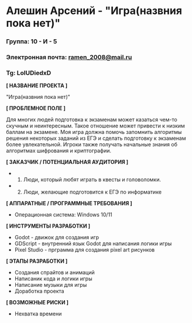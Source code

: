 # Алешин Арсений - "Игра(назвния пока нет)"

### Группа: 10 - И - 5
### Электронная почта: ramen_2008@mail.ru
### Tg: LolUDiedxD

**[ НАЗВАНИЕ ПРОЕКТА ]**

"Игра(назвния пока нет)"

**[ ПРОБЛЕМНОЕ ПОЛЕ ]**

Для многих людей подготовка к экзаменам может казаться чем-то скучным и неинтересным. Такое отношение может привести к низким баллам на экзамене. Моя игра должна помочь запомнить алгоритмы решения некоторых заданий из ЕГЭ и сделать подготовку к экзаменам более увлекательной. Игроки также получать начальные знания об алгоритмах шифрования и криптографии.

**[ ЗАКАЗЧИК / ПОТЕНЦИАЛЬНАЯ АУДИТОРИЯ ]**

* 1) Люди, который любят играть в квесты и головоломки.
* 2) Люди, желающие подготовится к ЕГЭ по информатике

**[ АППАРАТНЫЕ / ПРОГРАММНЫЕ ТРЕБОВАНИЯ ]** 

* Операционная система: Windows 10/11

**[ ИНСТРУМЕНТЫ РАЗРАБОТКИ ]**

*	Godot - движок для создания игр
*	GDScript - внутренний язык Godot для написания логики игры
*	Pixel Studio - прграмма для создания pixel art рисунков

**[ ЭТАПЫ РАЗРАБОТКИ ]**

* Создания спрайтов и анимаций
* Написаник кода и логики игры
* Написание музыки для игры
* Доработка проекта

**[ ВОЗМОЖНЫЕ РИСКИ ]**

* Нехватка времени
